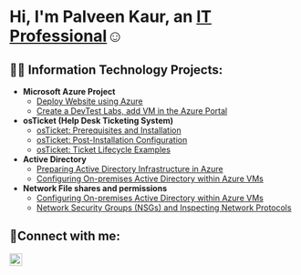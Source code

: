 <h1>Hi, I'm Palveen Kaur, an <a href="https://www.linkedin.com/in/palveen-kaur-24b09a275/">IT Professional</a>☺</h1>

<h2>👨‍💻 Information Technology Projects:</h2>

- <b>Microsoft Azure Project</b>
  - [Deploy Website using Azure](https://github.com/Palveen20/Deploy-website)
  - [Create a DevTest Labs, add VM in the Azure Portal](https://github.com/Palveen20/Labs-VM)
- <b>osTicket (Help Desk Ticketing System)</b>
  - [osTicket: Prerequisites and Installation](https://github.com/Palveen20/osticket-prereqs)
  - [osTicket: Post-Installation Configuration](https://github.com/Palveen20/post-install-config)
  - [osTicket: Ticket Lifecycle Examples](https://github.com/Palveen20/ticket-lifecycle)
- <b>Active Directory</b>
  - [Preparing Active Directory Infrastructure in Azure](https://github.com/Palveen20/configure-ad)
  - [Configuring On-premises Active Directory within Azure VMs](https://github.com/Palveen20/Azure-AD_OnPrem-Lab)
- <b>Network File shares and permissions</b>
  - [Configuring On-premises Active Directory within Azure VMs](https://github.com/Palveen20/configure-ad)
  - [Network Security Groups (NSGs) and Inspecting Network Protocols](https://github.com/Palveen20/azure-network-protocols)


<h2>🤳Connect with me:</h2>

[<img align="left" alt="Palveen | LinkedIn" width="22px" src="https://cdn.jsdelivr.net/npm/simple-icons@v3/icons/linkedin.svg" />][linkedin]

[linkedin]: https://www.linkedin.com/in/palveen-kaur-24b09a275/
